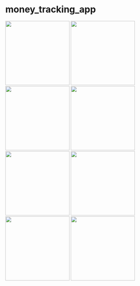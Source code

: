# money_tracking_app

<img src="https://github.com/user-attachments/assets/95f846cd-2e8c-47cf-92f3-6007df968b43" width = "200px">
<img src="https://github.com/user-attachments/assets/52f04812-af3f-41a1-b3fc-4af5076c4c00" width = "200px">
<img src="https://github.com/user-attachments/assets/7ba50241-cf16-4f6d-8a7b-2eb757ef21f8" width = "200px">
<img src="https://github.com/user-attachments/assets/8c321cfe-d8bd-43e8-a4d3-d2f347eacab4" width = "200px">
<img src="https://github.com/user-attachments/assets/7132b79d-6974-4196-b178-dea73dead184" width = "200px">
<img src="https://github.com/user-attachments/assets/42be3a82-bbf9-4634-a001-88ea56653db0" width = "200px">
<img src="https://github.com/user-attachments/assets/2433d845-9295-485c-b8d2-fc088367abf6" width = "200px">
<img src="https://github.com/user-attachments/assets/5b0bd330-fc6b-4aa8-8c64-1e9b6b409722" width = "200px">
